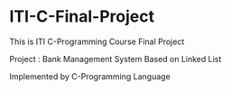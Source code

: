 # ITI-C-Final-Project

This is ITI C-Programming Course Final Project  

Project : Bank Management System Based on Linked List

Implemented by C-Programming Language 
